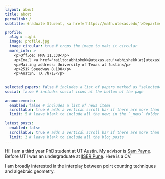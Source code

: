 ```yaml
---
layout: about
title: about
permalink: /
subtitle: Graduate Student, <a href='https://math.utexas.edu/'>Department of Mathematics, The University of Texas at Austin</a>.

profile:
  align: right
  image: profile.jpg
  image_circular: true # crops the image to make it circular
  more_info: >
    <p>Office: PMA 11.130</p>
    <p>Email <a href='mailto:abhishekk@utexas.edu'>abhishekk[at]utexas[dot]edu</a></p>
    <p>Mailing address: University of Texas at Austin</p>
    <p>2515 Speedway 8.100</p>
    <p>Austin, TX 78712</p>
    

selected_papers: false # includes a list of papers marked as "selected={true}"
social: false # includes social icons at the bottom of the page

announcements:
  enabled: false # includes a list of news items
  scrollable: true # adds a vertical scroll bar if there are more than 3 news items
  limit: 5 # leave blank to include all the news in the `_news` folder

latest_posts:
  enabled: false
  scrollable: true # adds a vertical scroll bar if there are more than 3 new posts items
  limit: 3 # leave blank to include all the blog posts
---
```


Hi! I am a third year PhD student at UT Austin. My advisor is <a href='https://web.ma.utexas.edu/users/sampayne/'>Sam Payne</a>. Before UT I was an undergraduate at <a href='https://www.iiserpune.ac.in/'>IISER Pune</a>. Here is a CV.

I am broadly interested in the interplay between point counting techniques and algebraic geometry.

